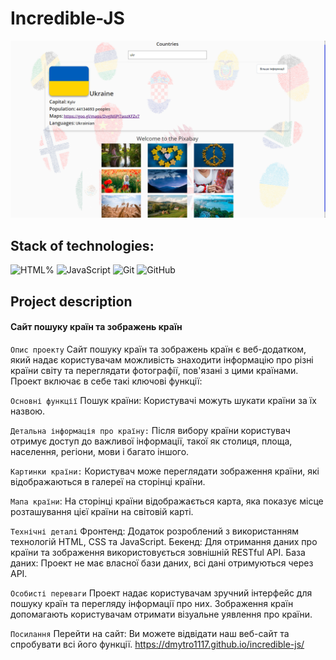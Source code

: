 # Incredible-JS

![HTML, CSS, JS](./assets/countries.png)

## Stack of technologies:

![HTML%](https://img.shields.io/badge/HTML5-E34F26?style=for-the-badge&logo=html5&logoColor=white)
![JavaScript](https://img.shields.io/badge/javascript-%23323330.svg?style=for-the-badge&logo=javascript&logoColor=%23F7DF1E)
![Git](https://img.shields.io/badge/git-%23F05033.svg?style=for-the-badge&logo=git&logoColor=white)
![GitHub](https://img.shields.io/badge/github-%23121011.svg?style=for-the-badge&logo=github&logoColor=white)

## Project description

#### Сайт пошуку країн та зображень країн

`Опис проекту` Сайт пошуку країн та зображень країн є веб-додатком, який надає
користувачам можливість знаходити інформацію про різні країни світу та
переглядати фотографії, пов'язані з цими країнами. Проект включає в себе такі
ключові функції:

`Основні функції` Пошук країни: Користувачі можуть шукати країни за їх назвою.

`Детальна інформація про країну:` Після вибору країни користувач отримує доступ
до важливої інформації, такої як столиця, площа, населення, регіони, мови і
багато іншого.

`Картинки країни:` Користувач може переглядати зображення країни, які
відображаються в галереї на сторінці країни.

`Мапа країни`: На сторінці країни відображається карта, яка показує місце
розташування цієї країни на світовій карті.

`Технічні деталі` Фронтенд: Додаток розроблений з використанням технологій HTML,
CSS та JavaScript. Бекенд: Для отримання даних про країни та зображення
використовується зовнішній RESTful API. База даних: Проект не має власної бази
даних, всі дані отримуються через API.

`Особисті переваги` Проект надає користувачам зручний інтерфейс для пошуку країн
та перегляду інформації про них. Зображення країн допомагають користувачам
отримати візуальне уявлення про країни.

`Посилання` Перейти на сайт: Ви можете відвідати наш веб-сайт та спробувати всі
його функції. https://dmytro1117.github.io/incredible-js/
